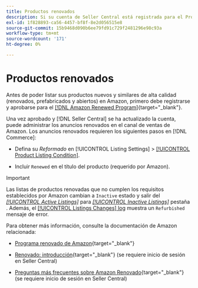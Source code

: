 ```yaml
---
title: Productos renovados
description: Si su cuenta de Seller Central está registrada para el Programa Renovado, puede administrar sus anuncios renovados en la Sales Channel de Amazon.
exl-id: 1f828893-ca56-4457-bf8f-8e2d056515e8
source-git-commit: 15b9468d090b6ee79fd91c729f2481296e98c93a
workflow-type: tm+mt
source-wordcount: '171'
ht-degree: 0%

---
```


# Productos renovados

Antes de poder listar sus productos nuevos y similares de alta calidad (renovados, prefabricados y abiertos) en Amazon, primero debe registrarse y aprobarse para el [[!DNL Amazon Renewed Program]](https://sell.amazon.com/programs/renewed.html){target=&quot;_blank&quot;}.

Una vez aprobado y [!DNL Seller Central] se ha actualizado la cuenta, puede administrar los anuncios renovados en el canal de ventas de Amazon. Los anuncios renovados requieren los siguientes pasos en [!DNL Commerce]:

- Defina su _Reformado_ en [!UICONTROL Listing Settings] > [[!UICONTROL Product Listing Condition]](./product-listing-condition.md).

- Incluir `Renewed` en el título del producto (requerido por Amazon).

>[!IMPORTANT]
>
>Las listas de productos renovadas que no cumplen los requisitos establecidos por Amazon cambian a `Inactive` estado y salir del *[[!UICONTROL Active Listings]](./active-listings.md)* para *[[!UICONTROL Inactive Listings]](./inactive-listings.md)* pestaña . Además, el [[!UICONTROL Listings Changes] log](./listing-changes-log.md) muestra un `Refurbished` mensaje de error.

Para obtener más información, consulte la documentación de Amazon relacionada:

- [Programa renovado de Amazon](https://sell.amazon.com/programs/renewed.html){target=&quot;_blank&quot;}

- [Renovado: introducción](https://sellercentral.amazon.com/gp/help/help.html/?itemID=201648580){target=&quot;_blank&quot;} (se requiere inicio de sesión en Seller Central)

- [Preguntas más frecuentes sobre Amazon Renovado](https://sellercentral.amazon.com/gp/help/help.html?itemID=202190060){target=&quot;_blank&quot;} (se requiere inicio de sesión en Seller Central)
